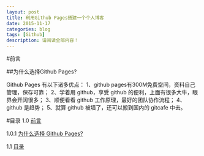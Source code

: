 ```yaml
---
layout: post
title: 利用Github Pages搭建一个个人博客
date: 2015-11-17
categories: blog
tags: [Github]
description: 请阅读全部内容！
---
```

#前言

##为什么选择Github Pages?

Github Pages 有以下诸多优点：
1、github pages有300M免费空间，资料自己管理，保存可靠；
2、学着用 github，享受 github 的便利，上面有很多大牛，眼界会开阔很多；
3、顺便看看 github 工作原理，最好的团队协作流程；
4、github 是趋势；
5、就算 github 被墙了，还可以搬到国内的 gitcafe 中去。

#目录
1.0 [前言](http://www.computereric.xyz/blog/build_a_github_blog/#section)

1.0.1 [为什么选择 Github Pages?](http://www.computereric.xyz/blog/build_a_github_blog/#github-pages)

1.1 [目录](http://www.computereric.xyz/blog/build_a_github_blog/#section-1)

